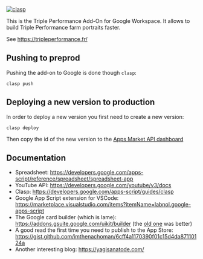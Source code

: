 [![clasp](https://img.shields.io/badge/built%20with-clasp-4285f4.svg)](https://github.com/google/clasp)

This is the Triple Performance Add-On for Google Workspace. It allows to build Triple Performance farm portraits faster.

See https://tripleperformance.fr/

## Pushing to preprod

Pushing the add-on to Google is done though `clasp`:

```
clasp push
```

## Deploying a new version to production

In order to deploy a new version you first need to create a new version:

```
clasp deploy
```

Then copy the id of the new version to the [Apps Market API dashboard](https://console.cloud.google.com/apis/api/appsmarket-component.googleapis.com/googleapps_sdk?project=triple-performance-add-on)

## Documentation
- Spreadsheet: https://developers.google.com/apps-script/reference/spreadsheet/spreadsheet-app
- YouTube API: https://developers.google.com/youtube/v3/docs
- Clasp: https://developers.google.com/apps-script/guides/clasp
- Google App Script extension for VSCode: https://marketplace.visualstudio.com/items?itemName=labnol.google-apps-script
- The Google card builder (which is lame): https://addons.gsuite.google.com/uikit/builder (the [old one](https://gw-card-builder.web.app/) was better)
- A good read the first time you need to publish to the App Store: https://gist.github.com/imthenachoman/6cff4a1170390f01c15d4da87110124a
- Another interesting blog: https://yagisanatode.com/
